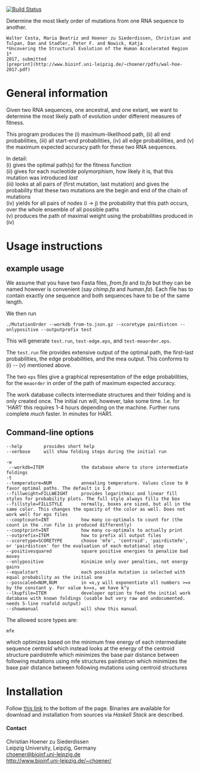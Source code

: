 [![Build Status](https://travis-ci.org/choener/MutationOrder.svg?branch=master)](https://travis-ci.org/choener/MutationOrder)

Determine the most likely order of mutations from one RNA sequence to another.

    Walter Costa, Maria Beatriz and Hoener zu Siederdissen, Christian and Tulpan, Dan and Stadler, Peter F. and Nowick, Katja  
    *Uncovering the Structural Evolution of the Human Accelerated Region 1*  
    2017, submitted  
    [preprint](http://www.bioinf.uni-leipzig.de/~choener/pdfs/wal-hoe-2017.pdf)  

# General information

Given two RNA sequences, one ancestral, and one extant, we want to determine
the most likely path of evolution under different measures of fitness.

This program produces the (i) maximum-likelihood path, (ii) all end
probabilities, (iii) all start-end probabilities, (iv) all edge probabilities,
and (v) the maximum expected accuracy path for these two RNA sequences.

In detail:  
(i)   gives the optimal path(s) for the fitness function  
(ii)  gives for each nucleotide polymorphism, how likely it is, that this mutation was introduced *last*  
(iii) looks at all pairs of (first mutation, last mutation) and gives the probability that these two mutations are the begin and end of the chain of mutations  
(iv)  yields for all pairs of nodes (i -> j) the probability that this path occurs, over the whole ensemble of all possible paths  
(v)   produces the path of maximal weight using the probabilities produced in (iv)  

# Usage instructions

## example usage

We assume that you have two Fasta files, *from.fa* and *to.fa* but they can be
named however is convenient (say *chimp.fa* and *human.fa*).  Each file has to
contain exactly one sequence and both sequences have to be of the same length.

We then run

    ./MutationOrder --workdb from-to.json.gz --scoretype pairdistcen --onlypositive --outputprefix test

This will generate ```test.run```, ```test-edge.eps```, and
```test-meaorder.eps```.

The ```test.run``` file provides extensive output of the optimal path, the
first-last probabilities, the edge probabilities, and the mea output. This
conforms to (i) -- (v) mentioned above.

The two ```eps``` files give a graphical representation of the edge
probabilities, for the ```meaorder``` in order of the path of maximum expected
accuracy.

The work database collects intermediate structures and their folding and is
only created once. The initial run will, however, take some time. I.e. for
'HAR1' this requires 1-4 hours depending on the machine. Further runs complete
*much* faster. In minutes for HAR1.

## Command-line options

    --help        provides short help
    --verbose     will show folding steps during the initial run

    -w
     --workdb=ITEM              the database where to store intermediate foldings
    -t
    --temperature=NUM           annealing temperature. Values close to 0 favor optimal paths. The default is 1.0
    --fillweight=FILLWEIGHT     provides logarithmic and linear fill styles for probability plots. The full style always fills the box
    --fillstyle=FILLSTYLE       normally, boxes are sized, but all in the same color. This changes the opacity of the color as well. Does not work well for eps files
    --cooptcount=INT            how many co-optimals to count for (the count in the .run file is produced differently)
    --cooptprint=INT            how many co-optimals to actually print
    --outprefix=ITEM            how to prefix all output files
    --scoretype=SCORETYPE       choose 'mfe', 'centroid', 'pairdistmfe', or 'pairdistcen' for the evaluation of each mutational step
    --positivesquared           square positive energies to penalize bad moves
    --onlypositive              minimize only over penalties, not energy gains
    --equalstart                each possible mutation is selected with equal probability as the initial one
    --posscaled=NUM,NUM         in =x,y will exponentiate all numbers >=x by the constant y. For value k>=x, we have k^y
    --lkupfile=ITEM             developer option to feed the initial work database with known foldings (usable but very raw and undocumented. needs 5-line rnafold output)
    --showmanual                will show this manual

The allowed score types are:  

    mfe
which optimizes based on the minimum free energy of each intermediate sequence
    centroid
which instead looks at the energy of the centroid structure
    pairdistmfe
which minimizes the base pair distance between following mutations using mfe structures
    pairdistcen
which minimizes the base pair distance between following mutations using centroid structures



# Installation

Follow [this
link](http://www.bioinf.uni-leipzig.de/~choener/software/MutationOrder.html) to
the bottom of the page. Binaries are available for download and installation
from sources via *Haskell Stack* are described.


#### Contact

Christian Hoener zu Siederdissen  
Leipzig University, Leipzig, Germany  
choener@bioinf.uni-leipzig.de  
http://www.bioinf.uni-leipzig.de/~choener/  

